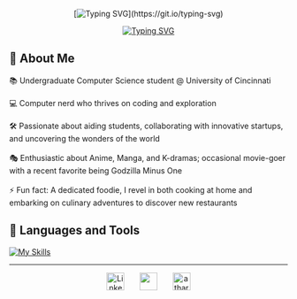 
<div align="center">

[![Typing SVG](https://readme-typing-svg.demolab.com?font=Fira+Code&pause=1000&center=true&repeat=false&random=false&width=435&lines=Hi!+Atharv+Shete+here.)](https://git.io/typing-svg)

[![Typing SVG](https://readme-typing-svg.demolab.com?font=Fira+Code&pause=1000&random=false&width=435&lines=Junior+%40+University+of+Cincinnati;Senior+Venture+Analyst;5%2B+years+coding+experience)](https://git.io/typing-svg)

</div>

## 🧐 About Me
 📚 Undergraduate Computer Science student @ University of Cincinnati
 <br />
 <br />
 💻 Computer nerd who thrives on coding and exploration
 <br />
 <br />
 🛠️ Passionate about aiding students, collaborating with innovative startups, and uncovering the wonders of the world
 <br />
 <br />
 🎭 Enthusiastic about Anime, Manga, and K-dramas; occasional movie-goer with a recent favorite being Godzilla Minus One 
 <br />
 <br />
 ⚡ Fun fact: A dedicated foodie, I revel in both cooking at home and embarking on culinary adventures to discover new restaurants

## 🧰 Languages and Tools

[![My Skills](https://skillicons.dev/icons?i=html,py,c,cpp,css,sass,js,bootstrap,sklearn,react,d3,astro,django,git,github,githubactions,gitlab,haskell,java,matlab,postgres,rust,netlify,vscode,anaconda,figma,notion&perline=15)](https://skillicons.dev)

---
<p align="center">
  <a href="https://www.linkedin.com/in/atharvshete/"><img width="32px" alt="LinkedIn" title="LinkedIn" src="https://i.imgur.com/yRpa1dQ.png"/></a>
  &#8287;&#8287;&#8287;&#8287;&#8287;
  <a href="https://discord.com/users/727578414466203648" alt="Discord" title="Discord"><img width="32px" src="https://i.imgur.com/OViZO8J.png"/></a>
  &#8287;&#8287;&#8287;&#8287;&#8287;
  <a href="https://atharvshete-portfolio.netlify.app/"><img width="32px" alt="atharvshete-portfolio.netlify.app" title="DenverCoder1 Dev.to" src="https://i.imgur.com/mVm29vK.png"></a>
</p>
